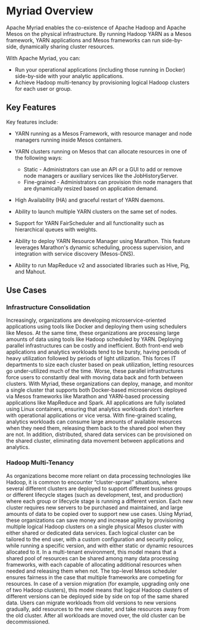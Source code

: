 # Myriad Overview #

Apache Myriad enables the co-existence of Apache Hadoop and Apache Mesos on the physical infrastructure. By running Hadoop YARN as a Mesos framework, YARN applications and Mesos frameworks can run side-by-side, dynamically sharing cluster resources. 

With Apache Myriad, you can:

* Run your operational applications (including those running in Docker) side-by-side with your analytic applications.
* Achieve Hadoop multi-tenancy by provisioning logical Hadoop clusters for each user or group.

## Key Features ##


Key features include:

* YARN running as a Mesos Framework, with resource manager and node managers running inside Mesos containers.

* YARN clusters running on Mesos that can allocate resources in one of the following ways:
	* Static - Administrators can use an API or a GUI to add or remove node managers or auxiliary services like the JobHistoryServer.
	* Fine-grained - Administrators can provision thin node managers that are dynamically resized based on application demand.
* High Availability (HA) and graceful restart of YARN daemons.
* Ability to launch multiple YARN clusters on the same set of nodes.
* Support for YARN FairScheduler and all functionality such as hierarchical queues with weights. 
* Ability to deploy YARN Resource Manager using Marathon. This feature leverages Marathon's dynamic scheduling, process supervision, and integration with service discovery (Mesos-DNS). 
* Ability to run MapReduce v2 and associated libraries such as Hive, Pig, and Mahout.

## Use Cases ##

### Infrastructure Consolidation ###


Increasingly, organizations are developing microservice-oriented applications using tools like Docker and deploying them using schedulers like Mesos. At the same time, these organizations are processing large amounts of data using tools like Hadoop scheduled by YARN.
Deploying parallel infrastructures can be costly and inefficient. Both front-end web applications and analytics workloads tend to be bursty, having periods of heavy utilization followed by periods of light utilization. This forces IT departments to size each cluster based on peak utilization, letting resources go under-utilized much of the time. Worse, these parallel infrastructures force users to constantly deal with moving data back and forth between clusters.
With Myriad, these organizations can deploy, manage, and monitor a single cluster that supports both Docker-based microservices deployed via Mesos frameworks like Marathon and YARN-based processing applications like MapReduce and Spark. All applications are fully isolated using Linux containers, ensuring that analytics workloads don’t interfere with operational applications or vice versa. With fine-grained scaling, analytics workloads can consume large amounts of available resources when they need them, releasing them back to the shared pool when they are not. In addition, distributed, shared data services can be provisioned on the shared cluster, eliminating data movement between applications and analytics.

### Hadoop Multi-Tenancy ###

As organizations become more reliant on data processing technologies like Hadoop, it is common to encounter “cluster-sprawl” situations, where several different clusters are deployed to support different business groups or different lifecycle stages (such as development, test, and production) where each group or lifecycle stage is running a different version. Each new cluster requires new servers to be purchased and maintained, and large amounts of data to be copied over to support new use cases.
Using Myriad, these organizations can save money and increase agility by provisioning multiple logical Hadoop clusters on a single physical Mesos cluster with either shared or dedicated data services. Each logical cluster can be tailored to the end user, with a custom configuration and security policy, while running a specific version, and with either static or dynamic resources allocated to it.
In a multi-tenant environment, this model means that a shared pool of resources can be shared among many data processing frameworks, with each capable of allocating additional resources when needed and releasing them when not. The top-level Mesos scheduler ensures fairness in the case that multiple frameworks are competing for resources.
In case of a version migration (for example, upgrading only one of two Hadoop clusters), this model means that logical Hadoop clusters of different versions can be deployed side by side on top of the same shared data. Users can migrate workloads from old versions to new versions gradually, add resources to the new cluster, and take resources away from the old cluster. After all workloads are moved over, the old cluster can be decommissioned.
 